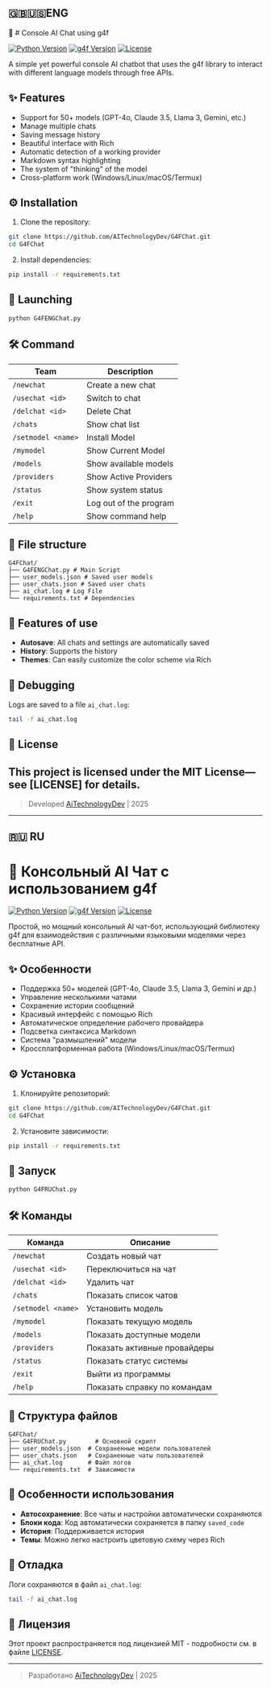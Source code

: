 🇬🇧🇺🇸ENG
---
🤖 # Console AI Chat using g4f

[![Python Version](https://img.shields.io/badge/python-3.8+-blue.svg)](https://www.python.org/downloads/)
[![g4f Version](https://img.shields.io/badge/g4f-0.5.7.5-green.svg)](https://github.com/xtekky/gpt4free)
[![License](https://img.shields.io/badge/license-MIT-yellow.svg)](LICENSE)

A simple yet powerful console AI chatbot that uses the g4f library to interact with different language models through free APIs.

## ✨ Features

- Support for 50+ models (GPT-4o, Claude 3.5, Llama 3, Gemini, etc.)
- Manage multiple chats
- Saving message history
- Beautiful interface with Rich
- Automatic detection of a working provider
- Markdown syntax highlighting
- The system of "thinking" of the model
- Cross-platform work (Windows/Linux/macOS/Termux)

## ⚙️ Installation

1. Clone the repository:
```bash
git clone https://github.com/AITechnologyDev/G4FChat.git
cd G4FChat
```

2. Install dependencies:
```bash
pip install -r requirements.txt
```

## 🚀 Launching
```bash
python G4FENGChat.py
```

## 🛠 Command

| Team       | Description                          |
|---------------|-----------------------------------|
| `/newchat`    | Create a new chat                 |
| `/usechat <id>`| Switch to chat             |
| `/delchat <id>`| Delete Chat                      |
| `/chats`      | Show chat list             |
| `/setmodel <name>`| Install Model              |
| `/mymodel`    | Show Current Model           |
| `/models`     | Show available models         |
| `/providers`  | Show Active Providers      |
| `/status`     | Show system status           |
| `/exit`       | Log out of the program                |
| `/help`       | Show command help      |

## 📂 File structure

```
G4FChat/
├── G4FENGChat.py # Main Script
├── user_models.json # Saved user models
├── user_chats.json # Saved user chats
├── ai_chat.log # Log File
└── requirements.txt # Dependencies
```

## 🌟 Features of use

- **Autosave**: All chats and settings are automatically saved
- **History**: Supports the history
- **Themes**: Can easily customize the color scheme via Rich

## 🐛 Debugging

Logs are saved to a file `ai_chat.log`:
```bash
tail -f ai_chat.log
```

## 📜 License

This project is licensed under the MIT License—see [LICENSE] for details.
---
> Developed [AiTechnologyDev](https://github.com/AITechnologyDev) | 2025

---
🇷🇺 RU
---
# 🤖 Консольный AI Чат с использованием g4f

[![Python Version](https://img.shields.io/badge/python-3.8+-blue.svg)](https://www.python.org/downloads/)
[![g4f Version](https://img.shields.io/badge/g4f-0.5.7.5-green.svg)](https://github.com/xtekky/gpt4free)
[![License](https://img.shields.io/badge/license-MIT-yellow.svg)](LICENSE)

Простой, но мощный консольный AI чат-бот, использующий библиотеку g4f для взаимодействия с различными языковыми моделями через бесплатные API.

## ✨ Особенности

- Поддержка 50+ моделей (GPT-4o, Claude 3.5, Llama 3, Gemini и др.)
- Управление несколькими чатами
- Сохранение истории сообщений
- Красивый интерфейс с помощью Rich
- Автоматическое определение рабочего провайдера
- Подсветка синтаксиса Markdown
- Система "размышлений" модели
- Кроссплатформенная работа (Windows/Linux/macOS/Termux)

## ⚙️ Установка

1. Клонируйте репозиторий:
```bash
git clone https://github.com/AITechnologyDev/G4FChat.git
cd G4FChat
```

2. Установите зависимости:
```bash
pip install -r requirements.txt
```

## 🚀 Запуск
```bash
python G4FRUChat.py
```

## 🛠 Команды

| Команда       | Описание                          |
|---------------|-----------------------------------|
| `/newchat`    | Создать новый чат                 |
| `/usechat <id>`| Переключиться на чат             |
| `/delchat <id>`| Удалить чат                      |
| `/chats`      | Показать список чатов             |
| `/setmodel <name>`| Установить модель              |
| `/mymodel`    | Показать текущую модель           |
| `/models`     | Показать доступные модели         |
| `/providers`  | Показать активные провайдеры      |
| `/status`     | Показать статус системы           |
| `/exit`       | Выйти из программы                |
| `/help`       | Показать справку по командам      |

## 📂 Структура файлов

```
G4FChat/
├── G4FRUChat.py        # Основной скрипт
├── user_models.json  # Сохраненные модели пользователей
├── user_chats.json   # Сохраненные чаты пользователей
├── ai_chat.log       # Файл логов
└── requirements.txt  # Зависимости
```

## 🌟 Особенности использования

- **Автосохранение**: Все чаты и настройки автоматически сохраняются
- **Блоки кода**: Код автоматически сохраняется в папку `saved_code`
- **История**: Поддерживается история
- **Темы**: Можно легко настроить цветовую схему через Rich

## 🐛 Отладка

Логи сохраняются в файл `ai_chat.log`:
```bash
tail -f ai_chat.log
```

## 📜 Лицензия

Этот проект распространяется под лицензией MIT - подробности см. в файле [LICENSE](LICENSE).

---
> Разработано [AiTechnologyDev](https://github.com/AITechnologyDev) | 2025
